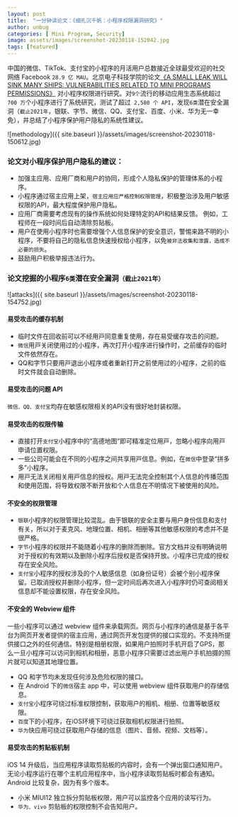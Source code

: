 ```yaml
---
layout: post
title:  "一分钟读论文：《细孔沉千帆：小程序权限漏洞研究》"
author: unbug
categories: [ Mini Program, Security]
image: assets/images/screenshot-20230118-152042.jpg
tags: [featured]
---
```

中国的微信、TikTok、支付宝的小程序的月活用户总数接近全球最受欢迎的社交网络 Facebook `28.9 亿 MAU`。北京电子科技学院的论文[《A SMALL LEAK WILL SINK MANY SHIPS: VULNERABILITIES RELATED TO MINI PROGRAMS PERMISSIONS》][paper1-url] 对小程序权限进行研究。对`9个`流行的移动应用生态系统超过 `700 万`个小程序进行了系统研究，测试了超过` 2,580 个 API`，发现`6类`潜在安全漏洞（`截止2021年`，银联、字节、微信、QQ、支付宝、百度、小米、华为无一幸免），并总结了小程序保护用户隐私的系统性建议。

![methodology]({{ site.baseurl }}/assets/images/screenshot-20230118-150612.jpg)

### 论文对小程序保护用户隐私的建议：
- 加强主应用、应用厂商和用户的协同，形成个人隐私保护的管理体系的小程序。
- 小程序通过宿主应用上架，`宿主应用应严格控制权限管理`，积极整治涉及用户敏感权限的API，最大程度保护用户隐私。 
- 应用厂商需要考虑现有的操作系统如何处理特定的API和结果反馈。 例如，工程师在一段时间后自动清除剪贴板。 
- 用户在使用小程序时也需要增强个人信息保护的安全意识，警惕来路不明的小程序，不要将自己的隐私信息快速授权给小程序，以免`被非法收集和泄露，造成不必要的损失`。 
- 鼓励用户积极举报违法行为。

### 论文挖掘的小程序`6类`潜在安全漏洞`（截止2021年）`
![attacks]({{ site.baseurl }}/assets/images/screenshot-20230118-154752.jpg)

#### 易受攻击的缓存机制
- 临时⽂件在回收前可以不经⽤⼾同意重复使⽤，存在易受缓存攻击的问题。
- `微信`⽤⼾关闭使⽤过的⼩程序，再次打开⼩程序进⾏操作时，之前缓存的临时⽂件依然存在。
- QQ和字节只要⽤⼾退出⼩程序或者重新打开之前使⽤过的⼩程序，之前的临时⽂件就会⾃动删除。

#### 易受攻击的问题 API
`微信、QQ、支付宝`均存在敏感权限相关的API没有很好地封装权限。


#### 易受攻击的权限传输
- 直接打开`⽀付宝`⼩程序中的“⾼德地图”即可精准定位⽤⼾，忽略⼩程序向⽤⼾申请位置权限。
- ⼀些公司可能会在不同的⼩程序之间共享⽤⼾信息。例如，在`微信`中登录“拼多多”⼩程序。
- ⽤⼾⽆法关闭相关⽤⼾信息的授权。⽤⼾⽆法完全控制其个⼈信息的传播范围和使⽤范围，将导致权限不断开放和个⼈信息在不明情况下被使⽤的⻛险。

#### 不安全的权限管理
- `银联`小程序的权限管理比较混乱。由于银联的安全主要与用户身份信息和支付有关，所以对于麦克风、地理位置、相机、相册等其他敏感权限的考虑并不是很严格。 
- `字节`小程序的权限并不能随着小程序的删除而删除。官方文档并没有明确说明对于授权的有效期以及删除小程序后授权是否保持开放。小程序已完成的授权存在安全风险。
- `支付宝`小程序的授权涉及的个人敏感信息（如身份证号）会被个别小程序保留。已取消授权并删除小程序，但一定时间后再次进入小程序时仍可查阅相关信息却不能设置权限，存在安全风险。


#### 不安全的 Webview 组件
一些小程序可以通过 webview 组件来承载网页。网页与小程序的通信是基于各平台为网页开发者提供的宿主应用，通过网页开发包提供的接口实现的。不支持所提供接口之外的任何通信。特别是相册权限，如果用户拍照时手机开启了GPS，那么一旦小程序可以访问到相机和相册，恶意小程序只需要过滤出用户手机拍摄的照片就可以知道其地理位置。
- QQ 和字节均未发现任何涉及危险权限的接口。 
- 在 Android 下的`微信`宿主 app 中，可以使用 webview 组件获取用户的存储信息。
- `支付宝`小程序可绕过标准权限控制，获取用户的相机、相册、位置等敏感权限。
- `百度`下的小程序，在iOS环境下可绕过获取相机权限进行拍照。 
- `华为`快应用可绕过获取用户存储的信息（图片、音频、视频、文档等）。 

#### 易受攻击的剪贴板机制
iOS 14 升级后，当应用程序读取剪贴板的内容时，会有一个弹出窗口通知用户。无论小程序运行在哪个主机应用程序中，当小程序读取剪贴板时都会有通知。Android 比较复杂，因为有多个版本。 
- 小米 MIUI12 独立拆分剪贴板权限，用户可以监控各个应用的读写行为。 
- `华为、vivo` 剪贴板的权限控制不会告知用户。


[paper1-url]: https://arxiv.org/pdf/2205.15202.pdf